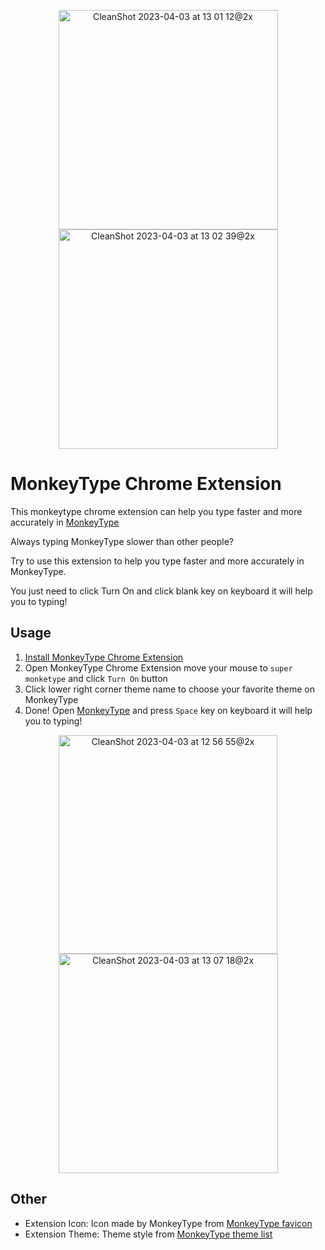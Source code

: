<p align="center">
  <img width="351" alt="CleanShot 2023-04-03 at 13 01 12@2x" src="https://github.com/ridemountainpig/monkeytype-chrome-extension/assets/92412722/727f913f-f2c0-4643-b78e-b20d9a46025c">
  <img width="351" alt="CleanShot 2023-04-03 at 13 02 39@2x" src="https://github.com/ridemountainpig/monkeytype-chrome-extension/assets/92412722/582879ee-d0e8-4871-a1d5-e4ce7b39d15c">
</p>

# MonkeyType Chrome Extension

This monkeytype chrome extension can help you type faster and more accurately in [MonkeyType](https://monkeytype.com/)

Always typing MonkeyType slower than other people?

Try to use this extension to help you type faster and more accurately in MonkeyType.

You just need to click Turn On and click blank key on keyboard it will help you to typing!

## Usage

1. [Install MonkeyType Chrome Extension](https://chrome.google.com/webstore/detail/monkeytype-extension/ekkfdhandgcjdkdlfppjkedoaiiccdaa?hl=en&authuser=0)
2. Open MonkeyType Chrome Extension move your mouse to `super monketype` and click `Turn On` button
3. Click lower right corner theme name to choose your favorite theme on MonkeyType
4. Done! Open [MonkeyType](https://monkeytype.com/) and press `Space` key on keyboard it will help you to typing!

<p align="center">
  <img width="350" alt="CleanShot 2023-04-03 at 12 56 55@2x" src="https://github.com/ridemountainpig/monkeytype-chrome-extension/assets/92412722/0ed45fc4-19a1-4e30-b1b8-f51f4e934b7b">
  <img width="351" alt="CleanShot 2023-04-03 at 13 07 18@2x" src="https://github.com/ridemountainpig/monkeytype-chrome-extension/assets/92412722/bd8003c4-af54-4c6f-bf12-c4483388f66c">
</p>

## Other
- Extension Icon: Icon made by MonkeyType from [MonkeyType favicon](https://raw.githubusercontent.com/monkeytypegame/monkeytype/master/frontend/static/images/favicon/favicon.ico)
- Extension Theme: Theme style from [MonkeyType theme list](https://github.com/monkeytypegame/monkeytype/blob/master/frontend/static/themes/_list.json)
